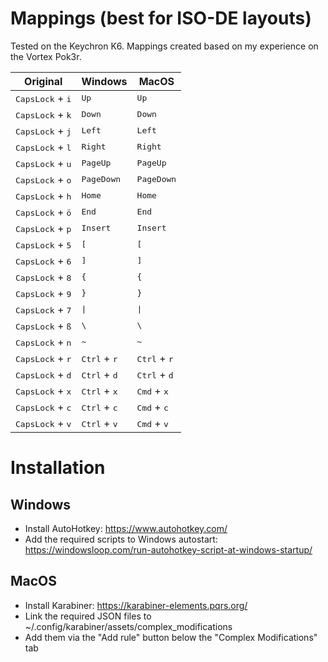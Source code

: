 # Mappings (best for ISO-DE layouts)
Tested on the Keychron K6. Mappings created based on my experience on the Vortex Pok3r.

|Original|Windows|MacOS|
|-|-|-|
|<kbd>CapsLock</kbd> + <kbd>i</kbd>|<kbd>Up</kbd>|<kbd>Up</kbd>|
|<kbd>CapsLock</kbd> + <kbd>k</kbd>|<kbd>Down</kbd>|<kbd>Down</kbd>|
|<kbd>CapsLock</kbd> + <kbd>j</kbd>|<kbd>Left</kbd>|<kbd>Left</kbd>|
|<kbd>CapsLock</kbd> + <kbd>l</kbd>|<kbd>Right</kbd>|<kbd>Right</kbd>|
|<kbd>CapsLock</kbd> + <kbd>u</kbd>|<kbd>PageUp</kbd>|<kbd>PageUp</kbd>|
|<kbd>CapsLock</kbd> + <kbd>o</kbd>|<kbd>PageDown</kbd>|<kbd>PageDown</kbd>|
|<kbd>CapsLock</kbd> + <kbd>h</kbd>|<kbd>Home</kbd>|<kbd>Home</kbd>|
|<kbd>CapsLock</kbd> + <kbd>ö</kbd>|<kbd>End</kbd>|<kbd>End</kbd>|
|<kbd>CapsLock</kbd> + <kbd>p</kbd>|<kbd>Insert</kbd>|<kbd>Insert</kbd>|
|<kbd>CapsLock</kbd> + <kbd>5</kbd>|<kbd>[</kbd>|<kbd>[</kbd>|
|<kbd>CapsLock</kbd> + <kbd>6</kbd>|<kbd>]</kbd>|<kbd>]</kbd>|
|<kbd>CapsLock</kbd> + <kbd>8</kbd>|<kbd>{</kbd>|<kbd>{</kbd>|
|<kbd>CapsLock</kbd> + <kbd>9</kbd>|<kbd>}</kbd>|<kbd>}</kbd>|
|<kbd>CapsLock</kbd> + <kbd>7</kbd>|<kbd>&vert;</kbd>|<kbd>&vert;</kbd>|
|<kbd>CapsLock</kbd> + <kbd>ß</kbd>|<kbd>\\</kbd>|<kbd>\\</kbd>|
|<kbd>CapsLock</kbd> + <kbd>n</kbd>|<kbd>~</kbd>|<kbd>~</kbd>|
|<kbd>CapsLock</kbd> + <kbd>r</kbd>|<kbd>Ctrl</kbd> + <kbd>r</kbd>|<kbd>Ctrl</kbd> + <kbd>r</kbd>|
|<kbd>CapsLock</kbd> + <kbd>d</kbd>|<kbd>Ctrl</kbd> + <kbd>d</kbd>|<kbd>Ctrl</kbd> + <kbd>d</kbd>|
|<kbd>CapsLock</kbd> + <kbd>x</kbd>|<kbd>Ctrl</kbd> + <kbd>x</kbd>|<kbd>Cmd</kbd> + <kbd>x</kbd>|
|<kbd>CapsLock</kbd> + <kbd>c</kbd>|<kbd>Ctrl</kbd> + <kbd>c</kbd>|<kbd>Cmd</kbd> + <kbd>c</kbd>|
|<kbd>CapsLock</kbd> + <kbd>v</kbd>|<kbd>Ctrl</kbd> + <kbd>v</kbd>|<kbd>Cmd</kbd> + <kbd>v</kbd>|

# Installation

## Windows

* Install AutoHotkey: https://www.autohotkey.com/
* Add the required scripts to Windows autostart: https://windowsloop.com/run-autohotkey-script-at-windows-startup/

## MacOS

* Install Karabiner: https://karabiner-elements.pqrs.org/
* Link the required JSON files to ~/.config/karabiner/assets/complex_modifications
* Add them via the "Add rule" button below the "Complex Modifications" tab
